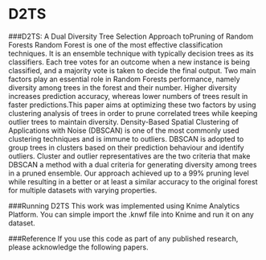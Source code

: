 # D2TS

###D2TS: A Dual Diversity Tree Selection Approach toPruning of Random Forests
Random Forest is one of the most effective classification techniques. It is an ensemble technique with typically decision trees as its classifiers. Each tree votes for an outcome when a new instance is being classified, and a majority vote is taken to decide the final output. Two main factors play an essential role in Random Forests performance, namely diversity among trees in the forest and their number. Higher diversity increases prediction accuracy, whereas lower numbers of trees result in faster predictions.This paper aims at optimizing these two factors by using clustering analysis of trees in order to prune correlated trees while keeping outlier trees to maintain diversity. Density-Based Spatial Clustering of Applications with Noise (DBSCAN) is one of the most commonly used clustering techniques and is immune to outliers. DBSCAN is adopted to group trees in clusters based on their prediction behaviour and identify outliers. Cluster and outlier representatives are the two criteria that make DBSCAN a method with a dual criteria for generating diversity among trees in a pruned ensemble. Our approach achieved up to a 99\% pruning level while resulting in a better or at least a similar accuracy to the original forest for multiple datasets with varying properties.

###Running D2TS
This work was implemented using Knime Analytics Platform. You can simple import the .knwf file into Knime and run it on any dataset.


###Reference
If you use this code as part of any published research, please acknowledge the following papers.